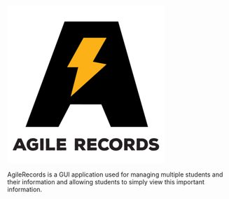 ![alt tag](logo/AgileRecords.png)

AgileRecords is a GUI application used for managing multiple students and their information and allowing
students to simply view this important information.
